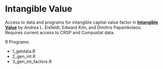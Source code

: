 # Intangible Value

Access to data and programs for intangible capital value factor in [**Intangible Value**](https://www.nber.org/papers/w28056) by Andrea L. Eisfeldt, Edward Kim, and Dimitris Papanikolaou. Requires current access to CRSP and Compustat data.

R Programs:
* 1_getdata.R
* 2_gen_int.R
* 3_gen_int_factors.R

